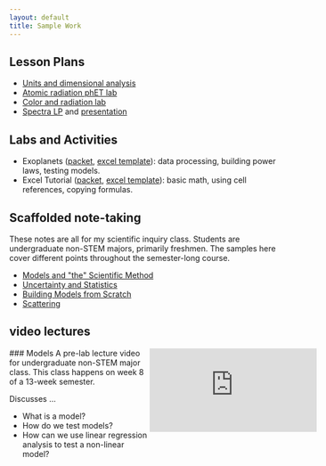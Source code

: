 ```yaml
---
layout: default
title: Sample Work
---
```


## Lesson Plans

- <a href="assets/files/unitsLP.pdf">Units and dimensional analysis</a>
- <a href="assets/files/radiationLP.pdf">Atomic radiation phET lab</a>
- <a href="assets/files/fireLP.pdf">Color and radiation lab</a>
- <a href="assets/files/spectraLP.pdf">Spectra LP</a> and <a href="assets/files/spectraPPT.pdf">presentation</a>

## Labs and Activities
- Exoplanets ([packet](/assets/files/10-5_Exoplanets.pdf), [excel template](/assets/files/10-5_Data.xlsx)): data processing, building power laws, testing models.
- Excel Tutorial ([packet](/assets/files/excelTutorial.pdf), [excel template](/assets/files/excelTutorial.xlsx)): basic math, using cell references, copying formulas.

## Scaffolded note-taking
These notes are all for my scientific inquiry class. Students are undergraduate non-STEM majors, primarily freshmen. The samples here cover different points throughout the semester-long course.
- [Models and "the" Scientific Method](/assets/files/guidedNotes_ch1.pdf)
- [Uncertainty and Statistics](/assets/files/guidedNotes_ch5.pdf)
- [Building Models from Scratch](/assets/files/guidedNotes_ch10.pdf)
- [Scattering](/assets/files/guidedNotes_ch13.pdf)

## video lectures
<div style="width:50%; float:left;">
### Models 
A pre-lab lecture video for undergraduate non-STEM major class. This class happens on week 8 of a 13-week semester. 

Discusses ... 
- What is a model? 
- How do we test models? 
- How can we use linear regression analysis to test a non-linear model?
</div>
<div style="width:50%; float:right"><iframe src="https://www.youtube.com/embed/ipi2pNW4jaY?si=_sE4iiGTXm-GaYoK" title="YouTube video player" frameborder="0" allow="accelerometer; autoplay; clipboard-write; encrypted-media; gyroscope; picture-in-picture; web-share" referrerpolicy="strict-origin-when-cross-origin" allowfullscreen></iframe></div>
